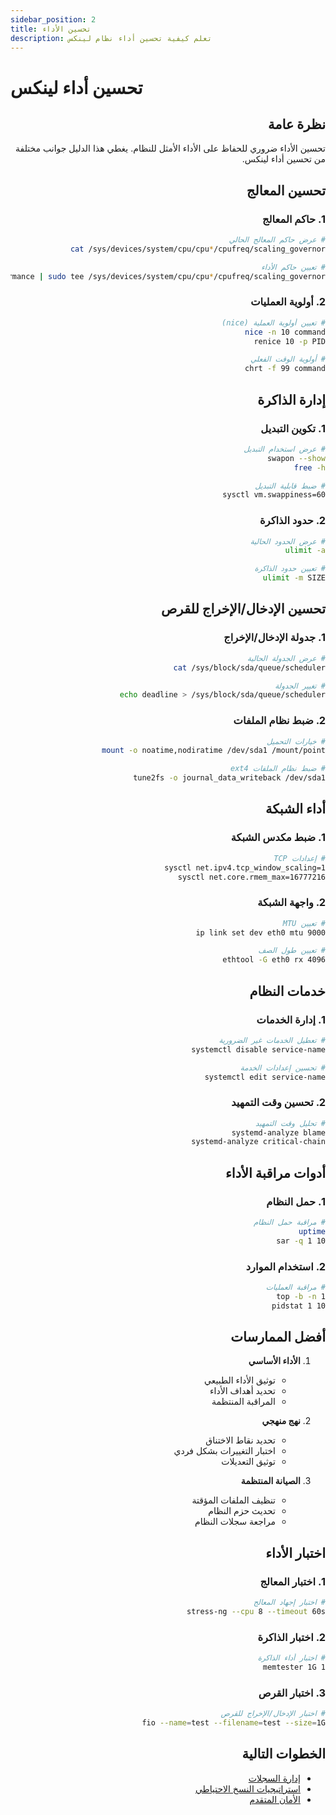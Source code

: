 ```yaml
---
sidebar_position: 2
title: تحسين الأداء
description: تعلم كيفية تحسين أداء نظام لينكس
---
```


# تحسين أداء لينكس

<div dir="rtl">

## نظرة عامة

تحسين الأداء ضروري للحفاظ على الأداء الأمثل للنظام. يغطي هذا الدليل جوانب مختلفة من تحسين أداء لينكس.

## تحسين المعالج

### 1. حاكم المعالج
```bash
# عرض حاكم المعالج الحالي
cat /sys/devices/system/cpu/cpu*/cpufreq/scaling_governor

# تعيين حاكم الأداء
echo performance | sudo tee /sys/devices/system/cpu/cpu*/cpufreq/scaling_governor
```

### 2. أولوية العمليات
```bash
# تعيين أولوية العملية (nice)
nice -n 10 command
renice 10 -p PID

# أولوية الوقت الفعلي
chrt -f 99 command
```

## إدارة الذاكرة

### 1. تكوين التبديل
```bash
# عرض استخدام التبديل
swapon --show
free -h

# ضبط قابلية التبديل
sysctl vm.swappiness=60
```

### 2. حدود الذاكرة
```bash
# عرض الحدود الحالية
ulimit -a

# تعيين حدود الذاكرة
ulimit -m SIZE
```

## تحسين الإدخال/الإخراج للقرص

### 1. جدولة الإدخال/الإخراج
```bash
# عرض الجدولة الحالية
cat /sys/block/sda/queue/scheduler

# تغيير الجدولة
echo deadline > /sys/block/sda/queue/scheduler
```

### 2. ضبط نظام الملفات
```bash
# خيارات التحميل
mount -o noatime,nodiratime /dev/sda1 /mount/point

# ضبط نظام الملفات ext4
tune2fs -o journal_data_writeback /dev/sda1
```

## أداء الشبكة

### 1. ضبط مكدس الشبكة
```bash
# إعدادات TCP
sysctl net.ipv4.tcp_window_scaling=1
sysctl net.core.rmem_max=16777216
```

### 2. واجهة الشبكة
```bash
# تعيين MTU
ip link set dev eth0 mtu 9000

# تعيين طول الصف
ethtool -G eth0 rx 4096
```

## خدمات النظام

### 1. إدارة الخدمات
```bash
# تعطيل الخدمات غير الضرورية
systemctl disable service-name

# تحسين إعدادات الخدمة
systemctl edit service-name
```

### 2. تحسين وقت التمهيد
```bash
# تحليل وقت التمهيد
systemd-analyze blame
systemd-analyze critical-chain
```

## أدوات مراقبة الأداء

### 1. حمل النظام
```bash
# مراقبة حمل النظام
uptime
sar -q 1 10
```

### 2. استخدام الموارد
```bash
# مراقبة العمليات
top -b -n 1
pidstat 1 10
```

## أفضل الممارسات

1. **الأداء الأساسي**
   - توثيق الأداء الطبيعي
   - تحديد أهداف الأداء
   - المراقبة المنتظمة

2. **نهج منهجي**
   - تحديد نقاط الاختناق
   - اختبار التغييرات بشكل فردي
   - توثيق التعديلات

3. **الصيانة المنتظمة**
   - تنظيف الملفات المؤقتة
   - تحديث حزم النظام
   - مراجعة سجلات النظام

## اختبار الأداء

### 1. اختبار المعالج
```bash
# اختبار إجهاد المعالج
stress-ng --cpu 8 --timeout 60s
```

### 2. اختبار الذاكرة
```bash
# اختبار أداء الذاكرة
memtester 1G 1
```

### 3. اختبار القرص
```bash
# اختبار الإدخال/الإخراج للقرص
fio --name=test --filename=test --size=1G
```

## الخطوات التالية

- [إدارة السجلات](/ar/admin/03-log-management)
- [استراتيجيات النسخ الاحتياطي](/ar/admin/04-backup-strategies)
- [الأمان المتقدم](/ar/security/02-advanced-security)

</div>
